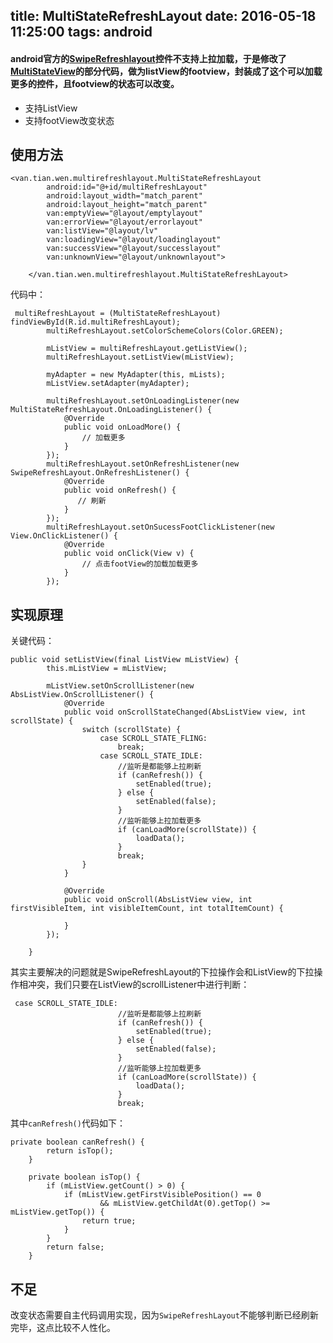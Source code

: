 title: MultiStateRefreshLayout
date: 2016-05-18 11:25:00
tags: android
---

#### android官方的[SwipeRefreshlayout](https://developer.android.com/reference/android/support/v4/widget/SwipeRefreshLayout.html)控件不支持上拉加载，于是修改了[MultiStateView](https://github.com/Kennyc1012/MultiStateView)的部分代码，做为listView的footview，封装成了这个可以加载更多的控件，且footview的状态可以改变。

- 支持ListView
- 支持footView改变状态


<!-- more -->

## 使用方法

```
<van.tian.wen.multirefreshlayout.MultiStateRefreshLayout
        android:id="@+id/multiRefreshLayout"
        android:layout_width="match_parent"
        android:layout_height="match_parent"
        van:emptyView="@layout/emptylayout"
        van:errorView="@layout/errorlayout"
        van:listView="@layout/lv"
        van:loadingView="@layout/loadinglayout"
        van:successView="@layout/successlayout"
        van:unknownView="@layout/unknownlayout">

    </van.tian.wen.multirefreshlayout.MultiStateRefreshLayout>
```

代码中：

```
 multiRefreshLayout = (MultiStateRefreshLayout) findViewById(R.id.multiRefreshLayout);
        multiRefreshLayout.setColorSchemeColors(Color.GREEN);

        mListView = multiRefreshLayout.getListView();
        multiRefreshLayout.setListView(mListView);

        myAdapter = new MyAdapter(this, mLists);
        mListView.setAdapter(myAdapter);

        multiRefreshLayout.setOnLoadingListener(new MultiStateRefreshLayout.OnLoadingListener() {
            @Override
            public void onLoadMore() {
                // 加载更多
            }
        });
        multiRefreshLayout.setOnRefreshListener(new SwipeRefreshLayout.OnRefreshListener() {
            @Override
            public void onRefresh() {
               // 刷新
            }
        });
        multiRefreshLayout.setOnSucessFootClickListener(new View.OnClickListener() {
            @Override
            public void onClick(View v) {
                // 点击footView的加载加载更多
            }
        });

```

## 实现原理

关键代码：

```
public void setListView(final ListView mListView) {
        this.mListView = mListView;

        mListView.setOnScrollListener(new AbsListView.OnScrollListener() {
            @Override
            public void onScrollStateChanged(AbsListView view, int scrollState) {
                switch (scrollState) {
                    case SCROLL_STATE_FLING:
                        break;
                    case SCROLL_STATE_IDLE:
                        //监听是都能够上拉刷新
                        if (canRefresh()) {
                            setEnabled(true);
                        } else {
                            setEnabled(false);
                        }
                        //监听能够上拉加载更多
                        if (canLoadMore(scrollState)) {
                            loadData();
                        }
                        break;
                }
            }

            @Override
            public void onScroll(AbsListView view, int firstVisibleItem, int visibleItemCount, int totalItemCount) {

            }
        });

    }

```

其实主要解决的问题就是SwipeRefreshLayout的下拉操作会和ListView的下拉操作相冲突，我们只要在ListView的scrollListener中进行判断：

```
 case SCROLL_STATE_IDLE:
                        //监听是都能够上拉刷新
                        if (canRefresh()) {
                            setEnabled(true);
                        } else {
                            setEnabled(false);
                        }
                        //监听能够上拉加载更多
                        if (canLoadMore(scrollState)) {
                            loadData();
                        }
                        break;
```


其中`canRefresh()`代码如下：

```
private boolean canRefresh() {
        return isTop();
    }

    private boolean isTop() {
        if (mListView.getCount() > 0) {
            if (mListView.getFirstVisiblePosition() == 0
                    && mListView.getChildAt(0).getTop() >= mListView.getTop()) {
                return true;
            }
        }
        return false;
    }
```

## 不足

改变状态需要自主代码调用实现，因为`SwipeRefreshLayout`不能够判断已经刷新完毕，这点比较不人性化。


